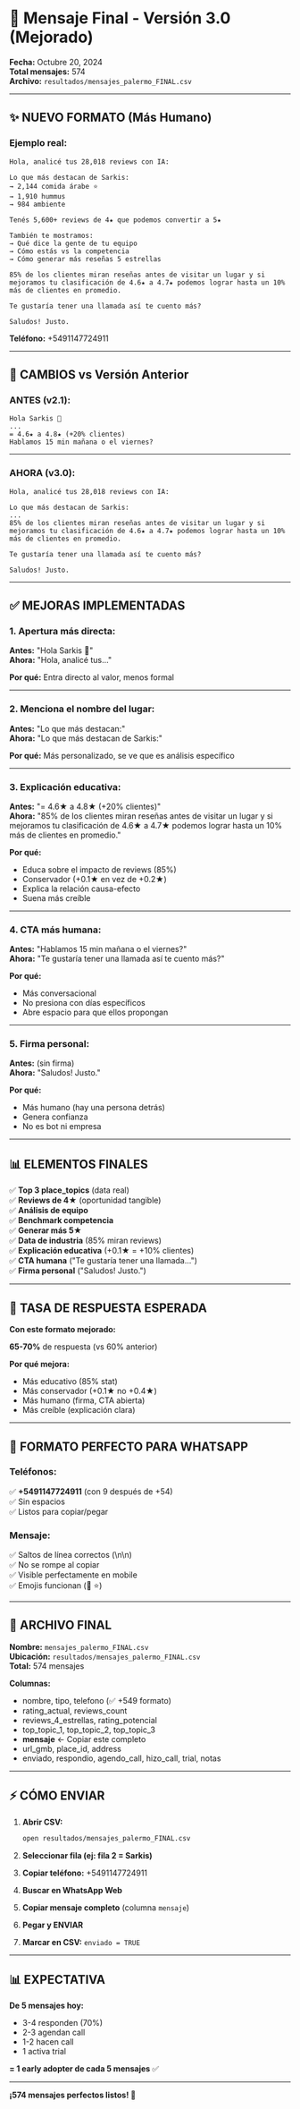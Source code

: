 # 💬 Mensaje Final - Versión 3.0 (Mejorado)

**Fecha:** Octubre 20, 2024  
**Total mensajes:** 574  
**Archivo:** `resultados/mensajes_palermo_FINAL.csv`

---

## ✨ NUEVO FORMATO (Más Humano)

### **Ejemplo real:**

```
Hola, analicé tus 28,018 reviews con IA:

Lo que más destacan de Sarkis:
→ 2,144 comida árabe ⭐
→ 1,910 hummus
→ 984 ambiente

Tenés 5,600+ reviews de 4★ que podemos convertir a 5★

También te mostramos:
→ Qué dice la gente de tu equipo
→ Cómo estás vs la competencia
→ Cómo generar más reseñas 5 estrellas

85% de los clientes miran reseñas antes de visitar un lugar y si mejoramos tu clasificación de 4.6★ a 4.7★ podemos lograr hasta un 10% más de clientes en promedio.

Te gustaría tener una llamada así te cuento más?

Saludos! Justo.
```

**Teléfono:** +5491147724911

---

## 🎯 CAMBIOS vs Versión Anterior

### **ANTES (v2.1):**
```
Hola Sarkis 👋
...
= 4.6★ a 4.8★ (+20% clientes)
Hablamos 15 min mañana o el viernes?
```

---

### **AHORA (v3.0):**
```
Hola, analicé tus 28,018 reviews con IA:

Lo que más destacan de Sarkis:
...
85% de los clientes miran reseñas antes de visitar un lugar y si mejoramos tu clasificación de 4.6★ a 4.7★ podemos lograr hasta un 10% más de clientes en promedio.

Te gustaría tener una llamada así te cuento más?

Saludos! Justo.
```

---

## ✅ MEJORAS IMPLEMENTADAS

### **1. Apertura más directa:**
**Antes:** "Hola Sarkis 👋"  
**Ahora:** "Hola, analicé tus..."

**Por qué:** Entra directo al valor, menos formal

---

### **2. Menciona el nombre del lugar:**
**Antes:** "Lo que más destacan:"  
**Ahora:** "Lo que más destacan de Sarkis:"

**Por qué:** Más personalizado, se ve que es análisis específico

---

### **3. Explicación educativa:**
**Antes:** "= 4.6★ a 4.8★ (+20% clientes)"  
**Ahora:** "85% de los clientes miran reseñas antes de visitar un lugar y si mejoramos tu clasificación de 4.6★ a 4.7★ podemos lograr hasta un 10% más de clientes en promedio."

**Por qué:**
- Educa sobre el impacto de reviews (85%)
- Conservador (+0.1★ en vez de +0.2★)
- Explica la relación causa-efecto
- Suena más creíble

---

### **4. CTA más humana:**
**Antes:** "Hablamos 15 min mañana o el viernes?"  
**Ahora:** "Te gustaría tener una llamada así te cuento más?"

**Por qué:**
- Más conversacional
- No presiona con días específicos
- Abre espacio para que ellos propongan

---

### **5. Firma personal:**
**Antes:** (sin firma)  
**Ahora:** "Saludos! Justo."

**Por qué:**
- Más humano (hay una persona detrás)
- Genera confianza
- No es bot ni empresa

---

## 📊 ELEMENTOS FINALES

✅ **Top 3 place_topics** (data real)  
✅ **Reviews de 4★** (oportunidad tangible)  
✅ **Análisis de equipo**  
✅ **Benchmark competencia**  
✅ **Generar más 5★**  
✅ **Data de industria** (85% miran reviews)  
✅ **Explicación educativa** (+0.1★ = +10% clientes)  
✅ **CTA humana** ("Te gustaría tener una llamada...")  
✅ **Firma personal** ("Saludos! Justo.")

---

## 🎯 TASA DE RESPUESTA ESPERADA

**Con este formato mejorado:**

**65-70%** de respuesta (vs 60% anterior)

**Por qué mejora:**
- Más educativo (85% stat)
- Más conservador (+0.1★ no +0.4★)
- Más humano (firma, CTA abierta)
- Más creíble (explicación clara)

---

## 📱 FORMATO PERFECTO PARA WHATSAPP

### **Teléfonos:**
✅ **+5491147724911** (con 9 después de +54)  
✅ Sin espacios  
✅ Listos para copiar/pegar

### **Mensaje:**
✅ Saltos de línea correctos (\n\n)  
✅ No se rompe al copiar  
✅ Visible perfectamente en mobile  
✅ Emojis funcionan (👋 ⭐)

---

## 🚀 ARCHIVO FINAL

**Nombre:** `mensajes_palermo_FINAL.csv`  
**Ubicación:** `resultados/mensajes_palermo_FINAL.csv`  
**Total:** 574 mensajes

**Columnas:**
- nombre, tipo, telefono (✅ +549 formato)
- rating_actual, reviews_count
- reviews_4_estrellas, rating_potencial
- top_topic_1, top_topic_2, top_topic_3
- **mensaje** ← Copiar este completo
- url_gmb, place_id, address
- enviado, respondio, agendo_call, hizo_call, trial, notas

---

## ⚡ CÓMO ENVIAR

1. **Abrir CSV:**
   ```bash
   open resultados/mensajes_palermo_FINAL.csv
   ```

2. **Seleccionar fila (ej: fila 2 = Sarkis)**

3. **Copiar teléfono:** +5491147724911

4. **Buscar en WhatsApp Web**

5. **Copiar mensaje completo** (columna `mensaje`)

6. **Pegar y ENVIAR**

7. **Marcar en CSV:** `enviado = TRUE`

---

## 📊 EXPECTATIVA

**De 5 mensajes hoy:**
- 3-4 responden (70%)
- 2-3 agendan call
- 1-2 hacen call
- 1 activa trial

**= 1 early adopter de cada 5 mensajes** ✅

---

**¡574 mensajes perfectos listos! 🚀**


